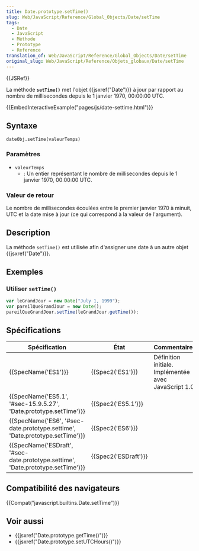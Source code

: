 ```yaml
---
title: Date.prototype.setTime()
slug: Web/JavaScript/Reference/Global_Objects/Date/setTime
tags:
  - Date
  - JavaScript
  - Méthode
  - Prototype
  - Reference
translation_of: Web/JavaScript/Reference/Global_Objects/Date/setTime
original_slug: Web/JavaScript/Reference/Objets_globaux/Date/setTime
---
```

{{JSRef}}

La méthode **`setTime()`** met l'objet {{jsxref("Date")}} à jour par rapport au nombre de millisecondes depuis le 1 janvier 1970, 00:00:00 UTC.

{{EmbedInteractiveExample("pages/js/date-settime.html")}}

## Syntaxe

    dateObj.setTime(valeurTemps)

### Paramètres

- `valeurTemps`
  - : Un entier représentant le nombre de millisecondes depuis le 1 janvier 1970, 00:00:00 UTC.

### Valeur de retour

Le nombre de millisecondes écoulées entre le premier janvier 1970 à minuit, UTC et la date mise à jour (ce qui correspond à la valeur de l'argument).

## Description

La méthode `setTime()` est utilisée afin d'assigner une date à un autre objet {{jsxref("Date")}}.

## Exemples

### Utiliser `setTime()`

```js
var leGrandJour = new Date("July 1, 1999");
var pareilQueGrandJour = new Date();
pareilQueGrandJour.setTime(leGrandJour.getTime());
```

## Spécifications

| Spécification                                                                                                | État                         | Commentaires                                          |
| ------------------------------------------------------------------------------------------------------------ | ---------------------------- | ----------------------------------------------------- |
| {{SpecName('ES1')}}                                                                                     | {{Spec2('ES1')}}         | Définition initiale. Implémentée avec JavaScript 1.0. |
| {{SpecName('ES5.1', '#sec-15.9.5.27', 'Date.prototype.setTime')}}                     | {{Spec2('ES5.1')}}     |                                                       |
| {{SpecName('ES6', '#sec-date.prototype.settime', 'Date.prototype.setTime')}}         | {{Spec2('ES6')}}         |                                                       |
| {{SpecName('ESDraft', '#sec-date.prototype.settime', 'Date.prototype.setTime')}} | {{Spec2('ESDraft')}} |                                                       |

## Compatibilité des navigateurs

{{Compat("javascript.builtins.Date.setTime")}}

## Voir aussi

- {{jsxref("Date.prototype.getTime()")}}
- {{jsxref("Date.prototype.setUTCHours()")}}
